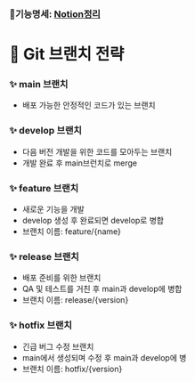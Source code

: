 ### 📝기능명세: [Notion정리](https://www.notion.so/1af821c78b6080b89f18ebba52f2099f)

# 🚀 Git 브랜치 전략

### **✨ main 브랜치**
- 배포 가능한 안정적인 코드가 있는 브랜치

### **✨ develop 브랜치**
- 다음 버전 개발을 위한 코드를 모아두는 브랜치
- 개발 완료 후 main브런치로 merge

### **✨ feature 브랜치**
- 새로운 기능을 개발
- develop 생성 후 완료되면 develop로 병합
- 브랜치 이름: feature/{name}

### **✨ release 브랜치**
- 배포 준비를 위한 브랜치
- QA 및 테스트를 거친 후 main과 develop에 병합
- 브랜치 이름: release/{version}	

### **✨ hotfix 브랜치**
- 긴급 버그 수정 브랜치
- main에서 생성되며 수정 후 main과 develop에 병
- 브랜치 이름: hotfix/{version}
